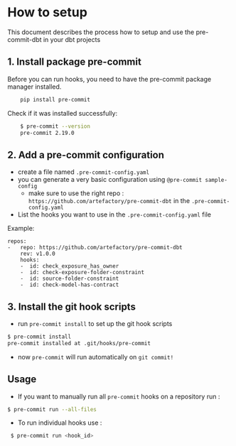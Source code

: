 # How to setup

This document describes the process how to setup and use the pre-commit-dbt in your dbt projects

## 1. Install package pre-commit
Before you can run hooks, you need to have the pre-commit package manager installed.

``` bash
    pip install pre-commit
```

Check if it was installed successfully:

``` bash
    $ pre-commit --version
    pre-commit 2.19.0
```

## 2. Add a pre-commit configuration

- create a file named `.pre-commit-config.yaml`
- you can generate a very basic configuration using `@pre-commit sample-config`
  - make sure to use the right repo : `https://github.com/artefactory/pre-commit-dbt` in the `.pre-commit-config.yaml`
- List the hooks you want to use in the `.pre-commit-config.yaml` file

Example:
```
repos:
-   repo: https://github.com/artefactory/pre-commit-dbt
    rev: v1.0.0
    hooks:
    -  id: check_exposure_has_owner
    -  id: check-exposure-folder-constraint
    -  id: source-folder-constraint
    -  id: check-model-has-contract
```

## 3. Install the git hook scripts

- run `pre-commit install` to set up the git hook scripts
```bash
$ pre-commit install
pre-commit installed at .git/hooks/pre-commit
```
- now `pre-commit` will run automatically on `git commit!`

## Usage
- If you want to manually run all `pre-commit` hooks on a repository run :
``` bash
$ pre-commit run --all-files
```
 - To run individual hooks use :
```bash
 $ pre-commit run <hook_id>
```